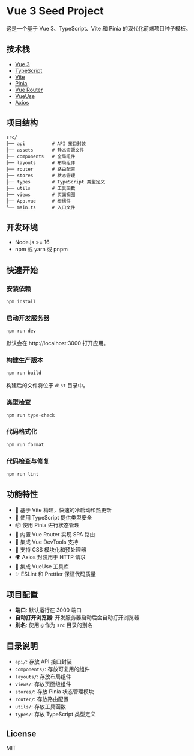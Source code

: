 # Vue 3 Seed Project

这是一个基于 Vue 3、TypeScript、Vite 和 Pinia 的现代化前端项目种子模板。

## 技术栈

- [Vue 3](https://v3.cn.vuejs.org/)
- [TypeScript](https://www.typescriptlang.org/)
- [Vite](https://vitejs.dev/)
- [Pinia](https://pinia.vuejs.org/)
- [Vue Router](https://router.vuejs.org/zh/)
- [VueUse](https://vueuse.org/)
- [Axios](https://axios-http.com/)

## 项目结构

```
src/
├── api          # API 接口封装
├── assets       # 静态资源文件
├── components   # 全局组件
├── layouts      # 布局组件
├── router       # 路由配置
├── stores       # 状态管理
├── types        # TypeScript 类型定义
├── utils        # 工具函数
├── views        # 页面视图
├── App.vue      # 根组件
└── main.ts      # 入口文件
```

## 开发环境

- Node.js >= 16
- npm 或 yarn 或 pnpm

## 快速开始

### 安装依赖

```bash
npm install
```

### 启动开发服务器

```bash
npm run dev
```

默认会在 http://localhost:3000 打开应用。

### 构建生产版本

```bash
npm run build
```

构建后的文件将位于 `dist` 目录中。

### 类型检查

```bash
npm run type-check
```

### 代码格式化

```bash
npm run format
```

### 代码检查与修复

```bash
npm run lint
```

## 功能特性

- 🚀 基于 Vite 构建，快速的冷启动和热更新
- 🧠 使用 TypeScript 提供类型安全
- 📦 使用 Pinia 进行状态管理
- 🔄 内置 Vue Router 实现 SPA 路由
- 🔧 集成 Vue DevTools 支持
- 🎨 支持 CSS 模块化和预处理器
- 🌍 Axios 封装用于 HTTP 请求
- 🧰 集成 VueUse 工具库
- ✨ ESLint 和 Prettier 保证代码质量

## 项目配置

- **端口**: 默认运行在 3000 端口
- **自动打开浏览器**: 开发服务器启动后会自动打开浏览器
- **别名**: 使用 `@` 作为 `src` 目录的别名

## 目录说明

- `api/`: 存放 API 接口封装
- `components/`: 存放可复用的组件
- `layouts/`: 存放布局组件
- `views/`: 存放页面级组件
- `stores/`: 存放 Pinia 状态管理模块
- `router/`: 存放路由配置
- `utils/`: 存放工具函数
- `types/`: 存放 TypeScript 类型定义

## License

MIT
